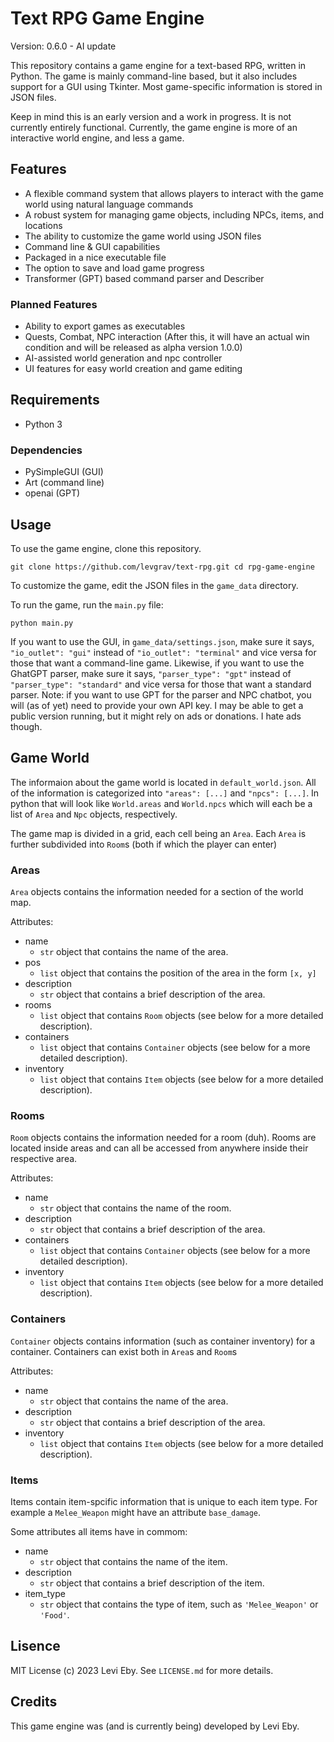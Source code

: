# Text RPG Game Engine

Version: 0.6.0 - AI update

This repository contains a game engine for a text-based RPG, written in Python. The game is mainly command-line based, but it also includes support for a GUI using Tkinter. Most game-specific information is stored in JSON files.

Keep in mind this is an early version and a work in progress. It is not currently entirely functional. Currently, the game engine is more of an interactive world engine, and less a game.

## Features
- A flexible command system that allows players to interact with the game world using natural language commands
- A robust system for managing game objects, including NPCs, items, and locations
- The ability to customize the game world using JSON files
- Command line & GUI capabilities
- Packaged in a nice executable file
- The option to save and load game progress
- Transformer (GPT) based command parser and Describer

### Planned Features
- Ability to export games as executables
- Quests, Combat, NPC interaction (After this, it will have an actual win condition and will be released as alpha version 1.0.0)
- AI-assisted world generation and npc controller
- UI features for easy world creation and game editing

## Requirements

- Python 3

### Dependencies
- PySimpleGUI (GUI)
- Art (command line)
- openai (GPT)

## Usage

To use the game engine, clone this repository.

`git clone https://github.com/levgrav/text-rpg.git
cd rpg-game-engine`

To customize the game, edit the JSON files in the `game_data` directory.

To run the game, run the `main.py` file:

`python main.py`

If you want to use the GUI, in `game_data/settings.json`, make sure it says, `"io_outlet": "gui"` instead of `"io_outlet": "terminal"` and vice versa for those that want a command-line game. Likewise, if you want to use the GhatGPT parser, make sure it says, `"parser_type": "gpt"` instead of `"parser_type": "standard"` and vice versa for those that want a standard parser.
Note: if you want to use GPT for the parser and NPC chatbot, you will (as of yet) need to provide your own API key. I may be able to get a public version running, but it might rely on ads or donations. I hate ads though.

## Game World

The informaion about the game world is located in `default_world.json`. All of the information is categorized into `"areas": [...]` and `"npcs": [...]`. In python that will look like `World.areas` and `World.npcs` which will each be a list of `Area` and `Npc` objects, respectively. 

The game map is divided in a grid, each cell being an `Area`. Each `Area` is further subdivided into `Room`s (both if which the player can enter)

### Areas

`Area` objects contains the information needed for a section of the world map. 

Attributes:
- name
    - `str` object that contains the name of the area.
- pos
    - `list` object that contains the position of the area in the form `[x, y]`
- description
    - `str` object that contains a brief description of the area.
- rooms
    - `list` object that contains `Room` objects (see below for a more detailed description).
- containers
    - `list` object that contains `Container` objects (see below for a more detailed description).
- inventory
    - `list` object that contains `Item` objects (see below for a more detailed description).


### Rooms

`Room` objects contains the information needed for a room (duh). Rooms are located inside areas and can all be accessed from anywhere inside their respective area. 

Attributes:
- name
    - `str` object that contains the name of the room.
- description
    - `str` object that contains a brief description of the area.
- containers
    - `list` object that contains `Container` objects (see below for a more detailed description).
- inventory
    - `list` object that contains `Item` objects (see below for a more detailed description).

### Containers

`Container` objects contains information (such as container inventory) for a container. Containers can exist both in `Area`s and `Room`s

Attributes:
- name
    - `str` object that contains the name of the area.
- description
    - `str` object that contains a brief description of the area.
- inventory
    - `list` object that contains `Item` objects (see below for a more detailed description).

### Items
Items contain item-spcific information that is unique to each item type. For example a `Melee_Weapon` might have an attribute `base_damage`.

Some attributes all items have in commom:
- name
    - `str` object that contains the name of the item.
- description
    - `str` object that contains a brief description of the item.
- item_type
    - `str` object that contains the type of item, such as `'Melee_Weapon'` or `'Food'`. 

## Lisence

MIT License (c) 2023 Levi Eby. See `LICENSE.md` for more details.

## Credits

This game engine was (and is currently being) developed by Levi Eby.
